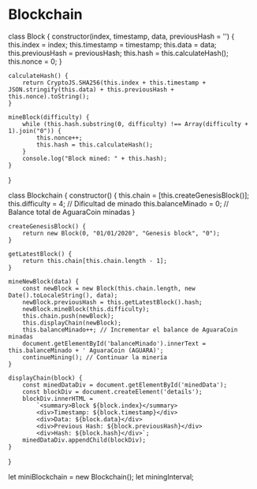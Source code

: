 # Blockchain
class Block {
    constructor(index, timestamp, data, previousHash = '') {
        this.index = index;
        this.timestamp = timestamp;
        this.data = data;
        this.previousHash = previousHash;
        this.hash = this.calculateHash();
        this.nonce = 0;
    }

    calculateHash() {
        return CryptoJS.SHA256(this.index + this.timestamp + JSON.stringify(this.data) + this.previousHash + this.nonce).toString();
    }

    mineBlock(difficulty) {
        while (this.hash.substring(0, difficulty) !== Array(difficulty + 1).join("0")) {
            this.nonce++;
            this.hash = this.calculateHash();
        }
        console.log("Block mined: " + this.hash);
    }
}

class Blockchain {
    constructor() {
        this.chain = [this.createGenesisBlock()];
        this.difficulty = 4; // Dificultad de minado
        this.balanceMinado = 0; // Balance total de AguaraCoin minadas
    }

    createGenesisBlock() {
        return new Block(0, "01/01/2020", "Genesis block", "0");
    }

    getLatestBlock() {
        return this.chain[this.chain.length - 1];
    }

    mineNewBlock(data) {
        const newBlock = new Block(this.chain.length, new Date().toLocaleString(), data);
        newBlock.previousHash = this.getLatestBlock().hash;
        newBlock.mineBlock(this.difficulty);
        this.chain.push(newBlock);
        this.displayChain(newBlock);
        this.balanceMinado++; // Incrementar el balance de AguaraCoin minadas
        document.getElementById('balanceMinado').innerText = this.balanceMinado + ' AguaraCoin (AGUARA)';
        continueMining(); // Continuar la minería
    }

    displayChain(block) {
        const minedDataDiv = document.getElementById('minedData');
        const blockDiv = document.createElement('details');
        blockDiv.innerHTML = 
            `<summary>Block ${block.index}</summary>
            <div>Timestamp: ${block.timestamp}</div>
            <div>Data: ${block.data}</div>
            <div>Previous Hash: ${block.previousHash}</div>
            <div>Hash: ${block.hash}</div>`;
        minedDataDiv.appendChild(blockDiv);
    }
}

let miniBlockchain = new Blockchain();
let miningInterval;
